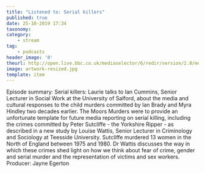 ```yaml
---
title: "Listened to: Serial killers"
published: true
date: 25-10-2019 17:34
taxonomy:
category:
	- stream
tag:
	- podcasts
header_image: '0'
theurl: http://open.live.bbc.co.uk/mediaselector/6/redir/version/2.0/mediaset/audio-nondrm-download/proto/http/vpid/p07r6gj8.mp3
image: artwork-resized.jpg
template: item
--- 
```

Episode summary: Serial killers: Laurie talks to Ian Cummins, Senior Lecturer in Social Work at the University of Salford, about the media and cultural responses to the child murders committed by Ian Brady and Myra Hindley two decades earlier. The Moors Murders were to provide an unfortunate template for future media reporting on serial killing, including the crimes committed by Peter Sutcliffe - the Yorkshire Ripper - as described in a new study by Louise Wattis, Senior Lecturer in Criminology and Sociology at Teesside University. Sutcliffe murdered 13 women in the North of England between 1975 and 1980. Dr Wattis discusses the way in which these crimes shed light on how we think about fear of crime, gender and serial murder and the representation of victims and sex workers. Producer: Jayne Egerton
